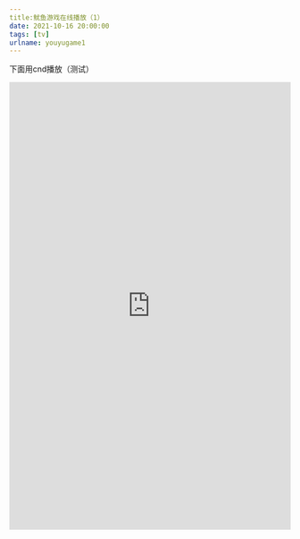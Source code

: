 ```yaml
---
title:鱿鱼游戏在线播放（1）
date: 2021-10-16 20:00:00
tags: [tv]
urlname: youyugame1
---
```

下面用cnd播放（测试）
<iframe width="100%" height="800px" class="embed-show" src="https://panbaidu.cn/#fileView&path=https%3A%2F%2Fpanbaidu.cn%2F%3Fexplorer%2Fshare%2Ffile%26hash%3DffaavYslb9dP9nekOHvFFhP3u2U_AZfa8EIGBEn1ppXuhEjWt64cBUI%26name%3D%2F%255Bwww.domp4.cc%255D%25E9%25B1%25BF%25E9%25B1%25BC%25E6%25B8%25B8%25E6%2588%258F.s01e01.HD1080p.mp4%26size%3D1341215552%26createTime%3D1634388171" allowtransparency="true" allowfullscreen="true" webkitallowfullscreen="true" mozallowfullscreen="true" frameborder="0" scrolling="no"></iframe>